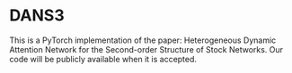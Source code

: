# DANS3

This is a PyTorch implementation of the paper: Heterogeneous Dynamic Attention Network for the Second-order Structure of Stock Networks.
Our code will be publicly available when it is accepted.
